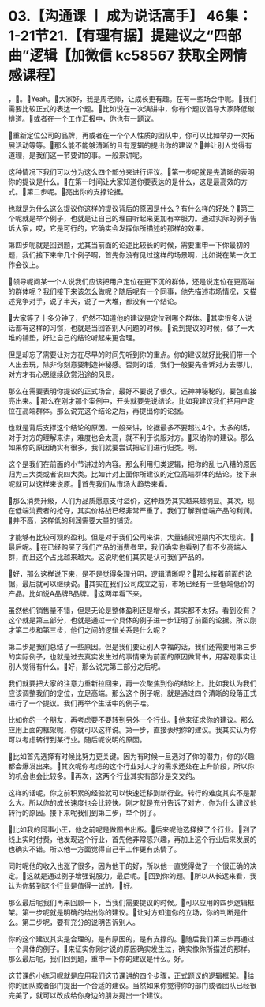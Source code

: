 # 03.【沟通课 丨 成为说话高手】 46集：1-21节21.【有理有据】提建议之“四部曲”逻辑【加微信 kc58567 获取全网情感课程】

，🎼。🎼Yeah。🎼大家好，我是周老师，让成长更有趣。在有一些场合中呢。🎼我们需要比较正式的表达一个题。🎼比如说在一次演讲中，你有个题议倡导大家降低碳排道。🎼或者在一个工作汇报中，你也有一题议。

🎼重新定位公司的品牌，再或者在一个个人性质的团队中，你可以比如举办一次拓展活动等等。🎼那么能不能够清晰的且有逻辑的提出你的建议？🎼并让别人觉得有道理，是我们这一节要讲的事。一般来讲呢。

这种情况下我们可以分为这么四个部分来进行评议。🎼第一步呢就是先清晰的表明你的提议是什么。🎼在第一时间让大家知道你要表达的是什么，这是最高效的方式。🎼第二步呢。🎼亮出你的支撑论据。

也就是为什么这么提议你这样的提议背后的原因是什么？有什么样的好处？🎼第三个呢就是举个例子，也就是让自己的理由听起来更加有幸服力。通过实际的例子告诉大家，哎，它是可行的，它确实会发挥你所描述的那样的效果。

第四步呢就是回到题，尤其当前面的论述比较长的时候，需要重申一下你最初的题，我们接下来举几个例子啊，首先你没有见过这样的场景啊，比如说在某一次工作会议上。

🎼领导呢问某一个人说我们应该把用户定位在更下沉的群体，还是说定位在更高端的群体呢？我们接下来该怎么做呢？随后呢有一个同事，他先描述市场情况，又描述竞争对手，说了半天，说了一大堆，都没有一个结论。

🎼大家等了十多分钟了，仍然不知道他的建议是定位到哪个群体。🎼其实很多人说话都有这样的习惯，也就是当回答别人问题的时候。🎼说到提议的时候，做了一大堆的铺垫，好让自己的结论听起来更合理。

但是却忘了需要让对方在尽早的时间先听到你的重点。你的建议就好比我们带一个人出去玩，除非你刻意要制造神秘感。否则的话，我们一般要先告诉对方去哪儿，对方才有心思继续欣赏沿途的风景。

那么在需要表明你提议的正式场合，最好不要说了很久，还神神秘秘的，要包直接亮出来。🎼那么在刚才那个案例中，开头就要先说结论。比如我建议我们把用户定位在高端群体。那么说完这个结论之后，再提出你的论据。

也就是背后支撑这个结论的原因。一般来讲，论据最多不要超过4个。太多的话，对于对方的理解来讲，难度也会太高，就不利于说服对方。🎼采纳你的建议。那么如果你的原因确实有很多，我们就要尝试把它们进行归类。啊。

这个是我们在前面的小节讲过的内容。那么利用归类逻辑，把你的乱七八糟的原因归为三大类或者说四大类。比如针对上面你所建议的定位高端群体的结论。接下来呢就可以这样来说原。🎼首先我们从市场大趋势来看。

🎼那么消费升级，人们为品质愿意支付溢价，这种趋势其实越来越明显。其次，现在低端消费者的抢夺，其实价格战已经非常严重了。我们了解到低端产品的利润。🎼并不高，这样低的利润需要大量的铺货。

才能够有比较可观的盈利。但是对于我们公司来讲，大量铺货短期内不太现实。🎼最后呢。🎼在已经购买了我们产品的消费者里，我们确实也看到了有不少高端人群，而且这个占比越来越大。这说明他们其实是认可我们产品的。

🎼好，那么这样说下来，是不是觉得条理分明，逻辑清晰呢？🎼那么接着前面的论据，最后就可以继续说。🎼其实在我们公司成立之前，市场已经有一些低端低价的产品。比如说A品牌B品牌。🎼这两年看下来。

虽然他们销售量不错，但是无论是整体盈利还是增长，其实都不太好。看到没有？这个就是第三部分，也就是通过一个具体的例子进一步证明了前面的论据。所以刚才第二步和第三步，他们之间的逻辑关系是什么呢？

第二步是我们总结了一些原因。但是我们要让别人幸福的话，我们还需要用第三步的实际例子，也就是过去真实发生过的事情来为前面的原因做背书，用客观事实让别人觉得有什么。🎼好，那么说完第三部分之后呢。

我们就要把大家的注意力重新拉回来，再一次聚焦到你的结论上。比如我认为我们应该调整我们的定位，立足高端。那么这个例子呢，就是通过四个清晰的段落正式进行了一个提议。我们再举个生活中的例子哈。

比如你的一个朋友，再考虑要不要转到另外一个行业。🎼他来征求你的建议。那么应用上面的框架呢，你就可以这样说。第一步，直接表明你的建议。我其实认为你可以考虑转行到某行业。随后呢说明的原因。

🎼比如首先选择有时候比努力更关键。因为有时候一旦选对了你的潜力，你的兴趣都会爆发出来。🎼其次呢你考虑的这个行业对人才的需求还处在上升阶段，所以你的机会也会比较多。🎼再次，这两个行业其实有部分是交叉的。

这样的话呢，你之前积累的经验就可以快速迁移到新行业。转行的难度其实不是那么大。所以你的成长速度也会比较快。刚才就是充分告诉了对方，你为什么建议他转行的原因。接下来呢我们到第三步，举个例子。

🎼比如我的同事小王，他之前呢是做图书出版。🎼后来呢他选择换了个行业。🎼到了线上实时付费，他发现这个行业，首先他非常感兴趣，再加上这个行业后来发展的也确实不错。所以他一方面觉得自己干工作更有热情了。

同时呢他的收入也涨了很多，因为他干的好，所以他一直觉得做了一个很正确的决定。🎼这就是通过例子增强说服力。最后呢。🎼回到你的题。🎼所以从长远来看，我认为你转到这个行业是值得一试的。🎼好。

那么最后呢我们再来回顾一下，当我们需要提议的时候。🎼可以应用的四步逻辑框架。第一步呢就是明确的给出你的建议。🎼让对方知道你的立场，你的判断是什么。第二步呢，要有充分的说明告诉别人。

你的这个建议其实是合理的，是有原因的，是有支撑的。🎼随后我们第三步再通过一个具体的例子。🎼来证实你刚才说的原因确实发生过，确实像你所描述的那样。那么最后呢，我们回到题，重申一下你的建议是什么。好。

这节课的小练习呢就是应用我们这节课讲的四个步骤，正式题议的逻辑框架。🎼给你的团队或者部门提出一个合适的建议。当然如果你觉得你的部门或者团队已经很完美了，就可以改成给你身边的朋友提出一个建议。

